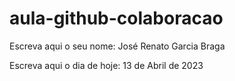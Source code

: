 # aula-github-colaboracao

Escreva aqui o seu nome: José Renato Garcia Braga

Escreva aqui o dia de hoje: 13 de Abril de 2023
